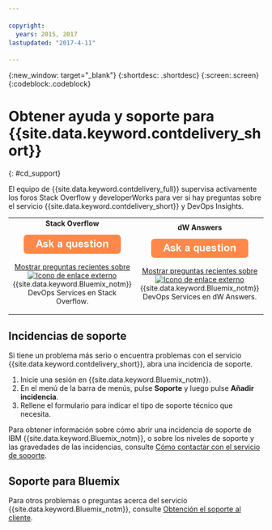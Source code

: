 ```yaml
---

copyright:
  years: 2015, 2017
lastupdated: "2017-4-11"

---
```


{:new_window: target="_blank"}
{:shortdesc: .shortdesc}
{:screen:.screen}
{:codeblock:.codeblock}


# Obtener ayuda y soporte para {{site.data.keyword.contdelivery_short}}    
{: #cd_support}  

El equipo de {{site.data.keyword.contdelivery_full}} supervisa activamente los foros Stack Overflow y developerWorks para ver si hay preguntas sobre el servicio {{site.data.keyword.contdelivery_short}} y DevOps Insights.   

<table>
 <td align="center">
 <strong>Stack Overflow</strong>
  <p>
   <a class="xref" href="http://stackoverflow.com/questions/ask?tags=ibm-bluemix,http://stackoverflow.com/questions/tagged/devops-services" target="_blank" title="(Se abre en un nuevo separador o ventana)"><img class="image" src="images/ask-a-question.png" alt="Formular una pregunta"/></a></p>
   <p>
    <a class="xref" href="http://stackoverflow.com/questions/tagged/devops-services" target="_blank" title="(Se abre en un nuevo separador o ventana)">Mostrar preguntas recientes sobre <img class="image" src="../../icons/launch-glyph.svg" alt="Icono de enlace externo"/></a> {{site.data.keyword.Bluemix_notm}} DevOps Services en Stack Overflow.</p></td>
  <td align="center">
  <strong>dW Answers</strong>
   <p>
   <a class="xref" href="https://developer.ibm.com/answers/questions/ask/?topics=devops-services,bluemix" target="_blank" title="(Se abre en un nuevo separador o ventana)"><img class="image" src="images/ask-a-question.png" alt="Formular una pregunta"/></a></p>
   <p>
    <a class="xref" href="https://developer.ibm.com/answers/topics/devops-services.html" target="_blank" title="(Se abre en un nuevo separador o ventana)">Mostrar preguntas recientes sobre <img class="image" src="../../icons/launch-glyph.svg" alt="Icono de enlace externo"/></a> {{site.data.keyword.Bluemix_notm}} DevOps Services en dW Answers.</p></td>
  </table>  


## Incidencias de soporte

Si tiene un problema más serio o encuentra problemas con el servicio {{site.data.keyword.contdelivery_short}}, abra una incidencia de soporte.    

1. Inicie una sesión en {{site.data.keyword.Bluemix_notm}}.
1. En el menú de la barra de menús, pulse **Soporte** y luego pulse **Añadir incidencia**.
1. Rellene el formulario para indicar el tipo de soporte técnico que necesita.

Para obtener información sobre cómo abrir una incidencia de soporte de IBM {{site.data.keyword.Bluemix_notm}}, o sobre los niveles de soporte y las gravedades de las incidencias, consulte [Cómo contactar con el servicio de soporte](https://console.bluemix.net/docs/support/index.html#contacting-support).


## Soporte para Bluemix
Para otros problemas o preguntas acerca del servicio {{site.data.keyword.Bluemix_notm}}, consulte [Obtención el soporte al cliente](https://www.{DomainName}/docs/support/index.html#getting-customer-support).
